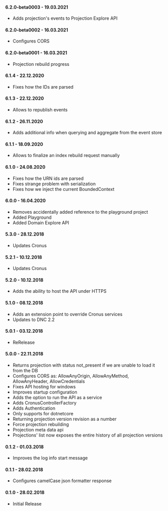 #### 6.2.0-beta0003 - 19.03.2021
* Adds projection's events to Projection Explore API

#### 6.2.0-beta0002 - 16.03.2021
* Configures CORS

#### 6.2.0-beta0001 - 16.03.2021
* Projection rebuild progress

#### 6.1.4 - 22.12.2020
* Fixes how the IDs are parsed

#### 6.1.3 - 22.12.2020
* Allows to republish events

#### 6.1.2 - 26.11.2020
* Adds additional info when querying and aggregate from the event store

#### 6.1.1 - 18.09.2020
* Allows to finalize an index rebuild request manually

#### 6.1.0 - 24.08.2020
* Fixes how the URN ids are parsed
* Fixes strange problem with serialization
* Fixes how we inject the current BoundedContext

#### 6.0.0 - 16.04.2020
* Removes accidentally added reference to the playground project
* Added Playground
* Added Domain Explore API

#### 5.3.0 - 28.12.2018
* Updates Cronus

#### 5.2.1 - 10.12.2018
* Updates Cronus

#### 5.2.0 - 10.12.2018
* Adds the ability to host the API under HTTPS

#### 5.1.0 - 08.12.2018
* Adds an extension point to override Cronus services
* Updates to DNC 2.2

#### 5.0.1 - 03.12.2018
* ReRelease

#### 5.0.0 - 22.11.2018
* Returns projection with status not_present if we are unable to load it from the DB
* Configures CORS as: AllowAnyOrigin, AllowAnyMethod, AllowAnyHeader, AllowCredentials
* Fixes API hosting for windows
* Improves startup configuration
* Adds the option to run the API as a service
* Adds CronusControllerFactory 
* Adds Authentication 
* Only supports for dotnetcore
* Returning projection version revision as a number
* Force projection rebuilding
* Projection meta data api
* Projections' list now exposes the entire history of all projection versions

#### 0.1.2 - 01.03.2018
* Improves the log info start message

#### 0.1.1 - 28.02.2018
* Configures camelCase json formatter response

#### 0.1.0 - 28.02.2018
* Initial Release
